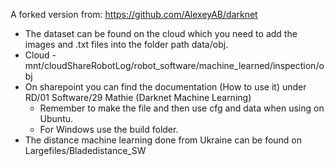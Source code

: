 A forked version from: https://github.com/AlexeyAB/darknet


- The dataset can be found on the cloud which you need to add the images and .txt files into the folder path data/obj.
- Cloud - mnt/cloudShareRobotLog/robot_software/machine_learned/inspection/obj
- On sharepoint you can find the documentation (How to use it) under RD/01 Software/29 Mathie (Darknet Machine Learning)
  - Remember to make the file and then use cfg and data when using on Ubuntu.
  - For Windows use the build folder.
- The distance machine learning done from Ukraine can be found on Largefiles/Bladedistance_SW
